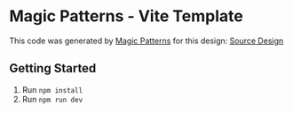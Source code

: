 # Magic Patterns - Vite Template

This code was generated by [Magic Patterns](https://magicpatterns.com) for this design: [Source Design](https://www.magicpatterns.com/c/xm3nkvgnxqxnmqgs7m5rqm)

## Getting Started

1. Run `npm install`
2. Run `npm run dev`
